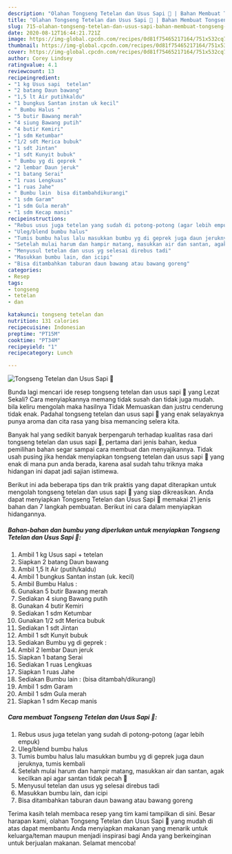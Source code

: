 ```yaml
---
description: "Olahan Tongseng Tetelan dan Usus Sapi 🥘 | Bahan Membuat Tongseng Tetelan dan Usus Sapi 🥘 Yang Enak Dan Lezat"
title: "Olahan Tongseng Tetelan dan Usus Sapi 🥘 | Bahan Membuat Tongseng Tetelan dan Usus Sapi 🥘 Yang Enak Dan Lezat"
slug: 715-olahan-tongseng-tetelan-dan-usus-sapi-bahan-membuat-tongseng-tetelan-dan-usus-sapi-yang-enak-dan-lezat
date: 2020-08-12T16:44:21.721Z
image: https://img-global.cpcdn.com/recipes/0d81f75465217164/751x532cq70/tongseng-tetelan-dan-usus-sapi-🥘-foto-resep-utama.jpg
thumbnail: https://img-global.cpcdn.com/recipes/0d81f75465217164/751x532cq70/tongseng-tetelan-dan-usus-sapi-🥘-foto-resep-utama.jpg
cover: https://img-global.cpcdn.com/recipes/0d81f75465217164/751x532cq70/tongseng-tetelan-dan-usus-sapi-🥘-foto-resep-utama.jpg
author: Corey Lindsey
ratingvalue: 4.1
reviewcount: 13
recipeingredient:
- "1 kg Usus sapi  tetelan"
- "2 batang Daun bawang"
- "1,5 lt Air putihkaldu"
- "1 bungkus Santan instan uk kecil"
- " Bumbu Halus "
- "5 butir Bawang merah"
- "4 siung Bawang putih"
- "4 butir Kemiri"
- "1 sdm Ketumbar"
- "1/2 sdt Merica bubuk"
- "1 sdt Jintan"
- "1 sdt Kunyit bubuk"
- " Bumbu yg di geprek "
- "2 lembar Daun jeruk"
- "1 batang Serai"
- "1 ruas Lengkuas"
- "1 ruas Jahe"
- " Bumbu lain  bisa ditambahdikurangi"
- "1 sdm Garam"
- "1 sdm Gula merah"
- "1 sdm Kecap manis"
recipeinstructions:
- "Rebus usus juga tetelan yang sudah di potong-potong (agar lebih empuk)"
- "Uleg/blend bumbu halus"
- "Tumis bumbu halus lalu masukkan bumbu yg di geprek juga daun jeruknya, tumis kembali"
- "Setelah mulai harum dan hampir matang, masukkan air dan santan, agak kecilkan api agar santan tidak pecah 🤗"
- "Menyusul tetelan dan usus yg selesai direbus tadi"
- "Masukkan bumbu lain, dan icipi"
- "Bisa ditambahkan taburan daun bawang atau bawang goreng"
categories:
- Resep
tags:
- tongseng
- tetelan
- dan

katakunci: tongseng tetelan dan 
nutrition: 131 calories
recipecuisine: Indonesian
preptime: "PT15M"
cooktime: "PT34M"
recipeyield: "1"
recipecategory: Lunch

---
```



![Tongseng Tetelan dan Usus Sapi 🥘](https://img-global.cpcdn.com/recipes/0d81f75465217164/751x532cq70/tongseng-tetelan-dan-usus-sapi-🥘-foto-resep-utama.jpg)

Bunda lagi mencari ide resep tongseng tetelan dan usus sapi 🥘 yang Lezat Sekali? Cara menyiapkannya memang tidak susah dan tidak juga mudah. bila keliru mengolah maka hasilnya Tidak Memuaskan dan justru cenderung tidak enak. Padahal tongseng tetelan dan usus sapi 🥘 yang enak selayaknya punya aroma dan cita rasa yang bisa memancing selera kita.



Banyak hal yang sedikit banyak berpengaruh terhadap kualitas rasa dari tongseng tetelan dan usus sapi 🥘, pertama dari jenis bahan, kedua pemilihan bahan segar sampai cara membuat dan menyajikannya. Tidak usah pusing jika hendak menyiapkan tongseng tetelan dan usus sapi 🥘 yang enak di mana pun anda berada, karena asal sudah tahu triknya maka hidangan ini dapat jadi sajian istimewa.


Berikut ini ada beberapa tips dan trik praktis yang dapat diterapkan untuk mengolah tongseng tetelan dan usus sapi 🥘 yang siap dikreasikan. Anda dapat menyiapkan Tongseng Tetelan dan Usus Sapi 🥘 memakai 21 jenis bahan dan 7 langkah pembuatan. Berikut ini cara dalam menyiapkan hidangannya.

<!--inarticleads1-->

##### Bahan-bahan dan bumbu yang diperlukan untuk menyiapkan Tongseng Tetelan dan Usus Sapi 🥘:

1. Ambil 1 kg Usus sapi + tetelan
1. Siapkan 2 batang Daun bawang
1. Ambil 1,5 lt Air (putih/kaldu)
1. Ambil 1 bungkus Santan instan (uk. kecil)
1. Ambil  Bumbu Halus :
1. Gunakan 5 butir Bawang merah
1. Sediakan 4 siung Bawang putih
1. Gunakan 4 butir Kemiri
1. Sediakan 1 sdm Ketumbar
1. Gunakan 1/2 sdt Merica bubuk
1. Sediakan 1 sdt Jintan
1. Ambil 1 sdt Kunyit bubuk
1. Sediakan  Bumbu yg di geprek :
1. Ambil 2 lembar Daun jeruk
1. Siapkan 1 batang Serai
1. Sediakan 1 ruas Lengkuas
1. Siapkan 1 ruas Jahe
1. Sediakan  Bumbu lain : (bisa ditambah/dikurangi)
1. Ambil 1 sdm Garam
1. Ambil 1 sdm Gula merah
1. Siapkan 1 sdm Kecap manis




<!--inarticleads2-->

##### Cara membuat Tongseng Tetelan dan Usus Sapi 🥘:

1. Rebus usus juga tetelan yang sudah di potong-potong (agar lebih empuk)
1. Uleg/blend bumbu halus
1. Tumis bumbu halus lalu masukkan bumbu yg di geprek juga daun jeruknya, tumis kembali
1. Setelah mulai harum dan hampir matang, masukkan air dan santan, agak kecilkan api agar santan tidak pecah 🤗
1. Menyusul tetelan dan usus yg selesai direbus tadi
1. Masukkan bumbu lain, dan icipi
1. Bisa ditambahkan taburan daun bawang atau bawang goreng




Terima kasih telah membaca resep yang tim kami tampilkan di sini. Besar harapan kami, olahan Tongseng Tetelan dan Usus Sapi 🥘 yang mudah di atas dapat membantu Anda menyiapkan makanan yang menarik untuk keluarga/teman maupun menjadi inspirasi bagi Anda yang berkeinginan untuk berjualan makanan. Selamat mencoba!
